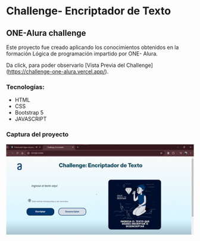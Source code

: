 # Challenge- Encriptador de Texto
## ONE-Alura challenge 
Este proyecto fue creado aplicando los conocimientos obtenidos en la formación Lógica de programación impartido por ONE- Alura.

Da click, para poder observarlo [Vista Previa del Challenge] (https://challenge-one-alura.vercel.app/).

### Tecnologías:
* HTML
* CSS
* Bootstrap 5
* JAVASCRIPT

### Captura del proyecto
![Captura del proyecto](vistaPrevia.png)
